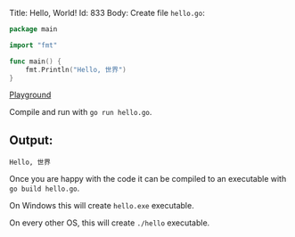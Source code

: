 Title: Hello, World!
Id: 833
Body:
Create file `hello.go`:

```go
package main

import "fmt"

func main() {
    fmt.Println("Hello, 世界")
}
```

[Playground](https://play.golang.org/p/I3l_5RKJts)

Compile and run with `go run hello.go`.

## Output:

```text
Hello, 世界
```

Once you are happy with the code it can be compiled to an executable with `go build hello.go`.

On Windows this will create `hello.exe` executable.

On every other OS, this will create `./hello` executable.
